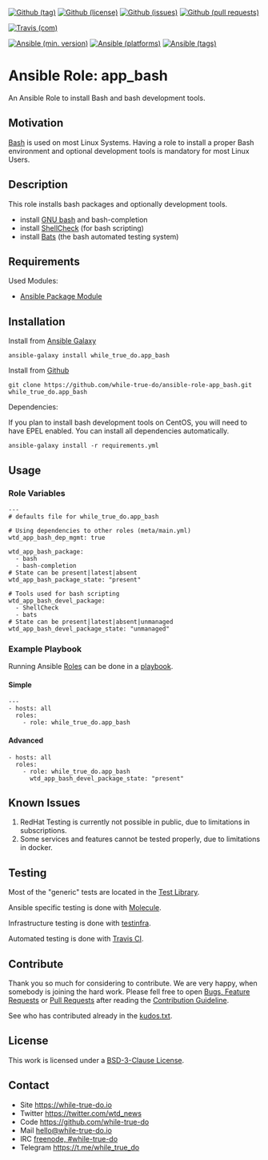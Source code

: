 <!--
name: README.md
description: This file contains important information for the repository.
author: while-true-do.io
contact: hello@while-true-do.io
license: BSD-3-Clause
-->

<!-- github shields -->
[![Github (tag)](https://img.shields.io/github/tag/while-true-do/ansible-role-app_bash.svg)](https://github.com/while-true-do/ansible-role-app_bash/tags)
[![Github (license)](https://img.shields.io/github/license/while-true-do/ansible-role-app_bash.svg)](https://github.com/while-true-do/ansible-role-app_bash/blob/master/LICENSE)
[![Github (issues)](https://img.shields.io/github/issues/while-true-do/ansible-role-app_bash.svg)](https://github.com/while-true-do/ansible-role-app_bash/issues)
[![Github (pull requests)](https://img.shields.io/github/issues-pr/while-true-do/ansible-role-app_bash.svg)](https://github.com/while-true-do/ansible-role-app_bash/pulls)
<!-- travis shields -->
[![Travis (com)](https://img.shields.io/travis/com/while-true-do/ansible-role-app_bash.svg)](https://travis-ci.com/while-true-do/ansible-role-app_bash)
<!-- ansible shields -->
[![Ansible (min. version)](https://img.shields.io/badge/dynamic/yaml.svg?label=Min.%20Ansible%20Version&url=https%3A%2F%2Fraw.githubusercontent.com%2Fwhile-true-do%2Fansible-role-app_bash%2Fmaster%2Fmeta%2Fmain.yml&query=%24.galaxy_info.min_ansible_version&colorB=black)](https://galaxy.ansible.com/while_true_do/app_bash)
[![Ansible (platforms)](https://img.shields.io/badge/dynamic/yaml.svg?label=Supported%20OS&url=https%3A%2F%2Fraw.githubusercontent.com%2Fwhile-true-do%2Fansible-role-app_bash%2Fmaster%2Fmeta%2Fmain.yml&query=galaxy_info.platforms%5B*%5D.name&colorB=black)](https://galaxy.ansible.com/while_true_do/app_bash)
[![Ansible (tags)](https://img.shields.io/badge/dynamic/yaml.svg?label=Galaxy%20Tags&url=https%3A%2F%2Fraw.githubusercontent.com%2Fwhile-true-do%2Fansible-role-app_bash%2Fmaster%2Fmeta%2Fmain.yml&query=%24.galaxy_info.galaxy_tags%5B*%5D&colorB=black)](https://galaxy.ansible.com/while_true_do/app_bash)

# Ansible Role: app_bash

An Ansible Role to install Bash and bash development tools.

## Motivation

[Bash](https://www.gnu.org/software/bash/) is used on most Linux Systems. Having
a role to install a proper Bash environment and optional development tools is
mandatory for most Linux Users.

## Description

This role installs bash packages and optionally development tools.

-   install [GNU bash](https://www.gnu.org/software/bash/) and bash-completion
-   install [ShellCheck](https://www.shellcheck.net/) (for bash scripting)
-   install [Bats](https://github.com/sstephenson/bats) (the bash automated
  testing system)

## Requirements

Used Modules:

-   [Ansible Package Module](link)

## Installation

Install from [Ansible Galaxy](https://galaxy.ansible.com/while_true_do/app_bash)
```
ansible-galaxy install while_true_do.app_bash
```

Install from [Github](https://github.com/while-true-do/ansible-role-app_bash)
```
git clone https://github.com/while-true-do/ansible-role-app_bash.git while_true_do.app_bash
```

Dependencies:

If you plan to install bash development tools on CentOS, you will need to have
EPEL enabled. You can install all dependencies automatically.

```
ansible-galaxy install -r requirements.yml
```

## Usage

### Role Variables

```
---
# defaults file for while_true_do.app_bash

# Using dependencies to other roles (meta/main.yml)
wtd_app_bash_dep_mgmt: true

wtd_app_bash_package:
  - bash
  - bash-completion
# State can be present|latest|absent
wtd_app_bash_package_state: "present"

# Tools used for bash scripting
wtd_app_bash_devel_package:
  - ShellCheck
  - bats
# State can be present|latest|absent|unmanaged
wtd_app_bash_devel_package_state: "unmanaged"
```

### Example Playbook

Running Ansible
[Roles](https://docs.ansible.com/ansible/latest/user_guide/playbooks_reuse_roles.html)
can be done in a
[playbook](https://docs.ansible.com/ansible/latest/user_guide/playbooks_intro.html).

#### Simple

```
---
- hosts: all
  roles:
    - role: while_true_do.app_bash
```

#### Advanced

```
- hosts: all
  roles:
    - role: while_true_do.app_bash
      wtd_app_bash_devel_package_state: "present"
```

## Known Issues

1.  RedHat Testing is currently not possible in public, due to limitations
    in subscriptions.
2.  Some services and features cannot be tested properly, due to limitations
    in docker.

## Testing

Most of the "generic" tests are located in the
[Test Library](https://github.com/while-true-do/test-library).

Ansible specific testing is done with
[Molecule](https://molecule.readthedocs.io/en/stable/).

Infrastructure testing is done with
[testinfra](https://testinfra.readthedocs.io/en/stable/).

Automated testing is done with [Travis CI](https://travis-ci.com/while-true-do).

## Contribute

Thank you so much for considering to contribute. We are very happy, when somebody
is joining the hard work. Please fell free to open
[Bugs, Feature Requests](https://github.com/while-true-do/ansible-role-app_bash/issues)
or [Pull Requests](https://github.com/while-true-do/ansible-role-app_bash/pulls) after
reading the [Contribution Guideline](https://github.com/while-true-do/doc-library/blob/master/docs/CONTRIBUTING.md).

See who has contributed already in the [kudos.txt](./kudos.txt).

## License

This work is licensed under a [BSD-3-Clause License](https://opensource.org/licenses/BSD-3-Clause).

## Contact

-   Site <https://while-true-do.io>
-   Twitter <https://twitter.com/wtd_news>
-   Code <https://github.com/while-true-do>
-   Mail [hello@while-true-do.io](mailto:hello@while-true-do.io)
-   IRC [freenode, #while-true-do](https://webchat.freenode.net/?channels=while-true-do)
-   Telegram <https://t.me/while_true_do>
